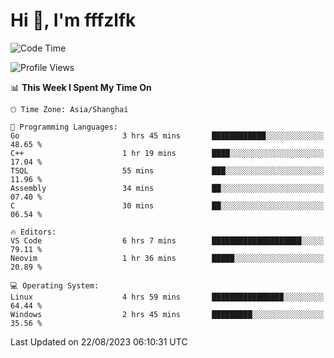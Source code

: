 # Hi 👋, I'm fffzlfk

<!--START_SECTION:waka-->
![Code Time](http://img.shields.io/badge/Code%20Time-353%20hrs%2046%20mins-blue)

![Profile Views](http://img.shields.io/badge/Profile%20Views-10-blue)

📊 **This Week I Spent My Time On** 

```text
🕑︎ Time Zone: Asia/Shanghai

💬 Programming Languages: 
Go                       3 hrs 45 mins       ████████████░░░░░░░░░░░░░   48.65 % 
C++                      1 hr 19 mins        ████░░░░░░░░░░░░░░░░░░░░░   17.04 % 
TSQL                     55 mins             ███░░░░░░░░░░░░░░░░░░░░░░   11.96 % 
Assembly                 34 mins             ██░░░░░░░░░░░░░░░░░░░░░░░   07.40 % 
C                        30 mins             ██░░░░░░░░░░░░░░░░░░░░░░░   06.54 % 

🔥 Editors: 
VS Code                  6 hrs 7 mins        ████████████████████░░░░░   79.11 % 
Neovim                   1 hr 36 mins        █████░░░░░░░░░░░░░░░░░░░░   20.89 % 

💻 Operating System: 
Linux                    4 hrs 59 mins       ████████████████░░░░░░░░░   64.44 % 
Windows                  2 hrs 45 mins       █████████░░░░░░░░░░░░░░░░   35.56 % 
```


 Last Updated on 22/08/2023 06:10:31 UTC
<!--END_SECTION:waka-->
